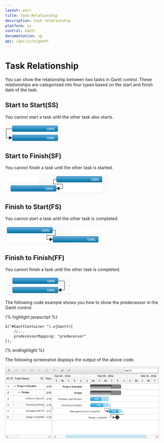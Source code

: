 ```yaml
---
layout: post
title: Task-Relationship
description: task relationship
platform: js
control: Gantt
documentation: ug
api: /api/js/ejgantt
---
```


# Task Relationship

You can show the relationship between two tasks in Gantt control. These relationships are categorized into four types based on the start and finish date of the task.

## Start to Start(SS)

You cannot start a task until the other task also starts.

![](/js/Gantt/Task-Relationship_images/Task-Relationship_img1.png)

## Start to Finish(SF)

You cannot finish a task until the other task is started.

![](/js/Gantt/Task-Relationship_images/Task-Relationship_img2.png)

## Finish to Start(FS)

You cannot start a task until the other task is completed.

![](/js/Gantt/Task-Relationship_images/Task-Relationship_img3.png)

## Finish to Finish(FF)

You cannot finish a task until the other task is completed.

![](/js/Gantt/Task-Relationship_images/Task-Relationship_img4.png)

The following code example shows you how to show the predecessor in the Gantt control.

{% highlight javascript %}

    $("#GanttContainer ").ejGantt({
        //...
        predecessorMapping: "predecessor"
    });
    
{% endhighlight %}

The following screenshot displays the output of the above code. 

![](/js/Gantt/Task-Relationship_images/Task-Relationship_img5.png)

